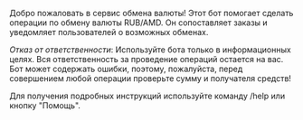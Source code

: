 Добро пожаловать в сервис обмена валюты! Этот бот помогает сделать операции по обмену валюты RUB/AMD. Он сопоставляет заказы и уведомляет пользователей о возможных обменах.

*Отказ от ответственности*: Используйте бота только в информационных целях. Вся ответственность за проведение операций остается на вас. Бот может содержать ошибки, поэтому, пожалуйста, перед совершением любой операции проверьте сумму и получателя средств!

Для получения подробных инструкций используйте команду /help или кнопку "Помощь".
